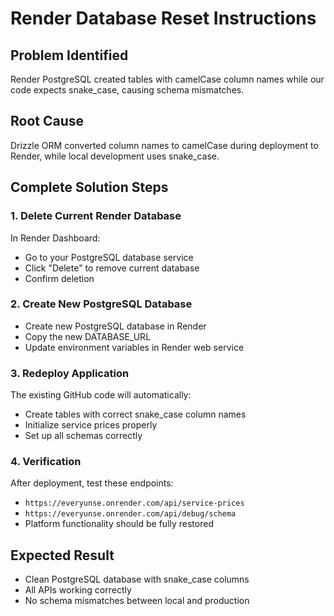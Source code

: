 # Render Database Reset Instructions

## Problem Identified
Render PostgreSQL created tables with camelCase column names while our code expects snake_case, causing schema mismatches.

## Root Cause
Drizzle ORM converted column names to camelCase during deployment to Render, while local development uses snake_case.

## Complete Solution Steps

### 1. Delete Current Render Database
In Render Dashboard:
- Go to your PostgreSQL database service
- Click "Delete" to remove current database
- Confirm deletion

### 2. Create New PostgreSQL Database
- Create new PostgreSQL database in Render
- Copy the new DATABASE_URL
- Update environment variables in Render web service

### 3. Redeploy Application
The existing GitHub code will automatically:
- Create tables with correct snake_case column names
- Initialize service prices properly
- Set up all schemas correctly

### 4. Verification
After deployment, test these endpoints:
- `https://everyunse.onrender.com/api/service-prices`
- `https://everyunse.onrender.com/api/debug/schema`
- Platform functionality should be fully restored

## Expected Result
- Clean PostgreSQL database with snake_case columns
- All APIs working correctly
- No schema mismatches between local and production